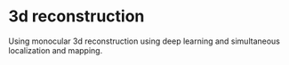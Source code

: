 # 3d reconstruction

Using monocular 3d reconstruction using deep learning and simultaneous localization and mapping.
